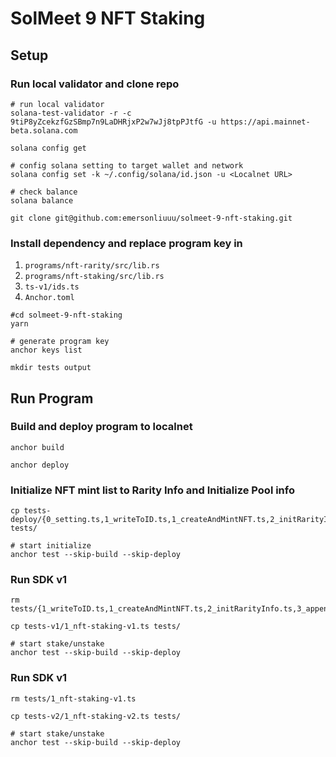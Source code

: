 # SolMeet 9 NFT Staking

## Setup

### Run local validator and clone repo

```bash=
# run local validator
solana-test-validator -r -c 9tiP8yZcekzfGzSBmp7n9LaDHRjxP2w7wJj8tpPJtfG -u https://api.mainnet-beta.solana.com

solana config get

# config solana setting to target wallet and network
solana config set -k ~/.config/solana/id.json -u <Localnet URL>

# check balance
solana balance

git clone git@github.com:emersonliuuu/solmeet-9-nft-staking.git
```

### Install dependency and replace program key in

1. `programs/nft-rarity/src/lib.rs`
2. `programs/nft-staking/src/lib.rs`
3. `ts-v1/ids.ts`
4. `Anchor.toml`

```bash=
#cd solmeet-9-nft-staking
yarn

# generate program key
anchor keys list

mkdir tests output
```

## Run Program

### Build and deploy program to localnet

```bash=
anchor build

anchor deploy
```

### Initialize NFT mint list to Rarity Info and Initialize Pool info

```bash=
cp tests-deploy/{0_setting.ts,1_writeToID.ts,1_createAndMintNFT.ts,2_initRarityInfo.ts,3_appendMint.ts,4_initPoolInfo.ts,5_logAllInfos.ts} tests/

# start initialize
anchor test --skip-build --skip-deploy
```

### Run SDK v1

```bash=
rm tests/{1_writeToID.ts,1_createAndMintNFT.ts,2_initRarityInfo.ts,3_appendMint.ts,4_initPoolInfo.ts,5_logAllInfos.ts}

cp tests-v1/1_nft-staking-v1.ts tests/

# start stake/unstake
anchor test --skip-build --skip-deploy
```

### Run SDK v1

```bash=
rm tests/1_nft-staking-v1.ts

cp tests-v2/1_nft-staking-v2.ts tests/

# start stake/unstake
anchor test --skip-build --skip-deploy
```

